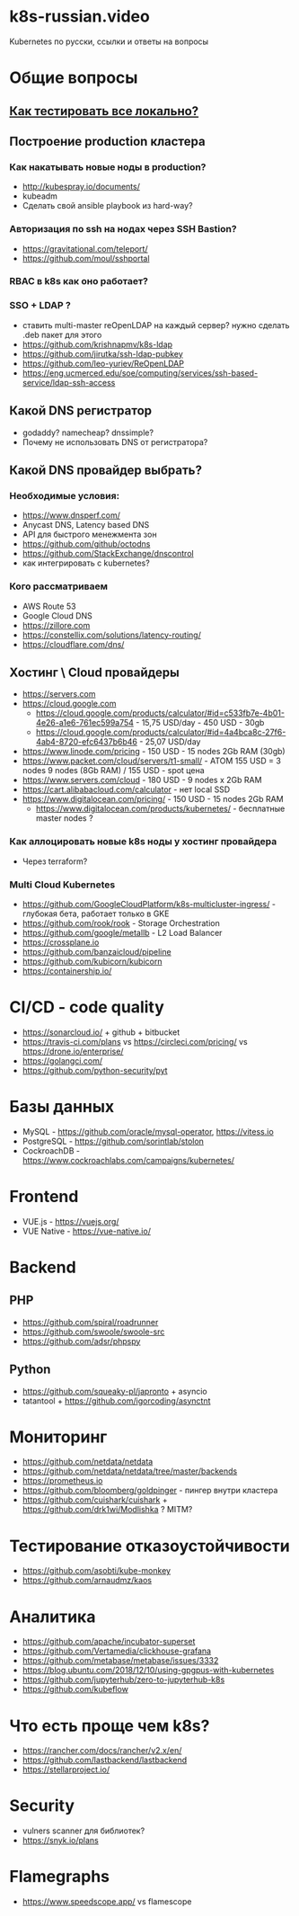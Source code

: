 # k8s-russian.video
Kubernetes по русски, ссылки и ответы на вопросы
 
# Общие вопросы
## [Как тестировать все локально?](docs/local_development.md)

## Построение production кластера

### Как накатывать новые ноды в production?
- http://kubespray.io/documents/
- kubeadm
- Сделать свой ansible playbook из hard-way?

### Авторизация по ssh на нодах через SSH Bastion?
- https://gravitational.com/teleport/
- https://github.com/moul/sshportal

### RBAC в k8s как оно работает?

### SSO + LDAP ?
- ставить multi-master reOpenLDAP на каждый сервер? нужно сделать .deb пакет для этого
- https://github.com/krishnapmv/k8s-ldap
- https://github.com/jirutka/ssh-ldap-pubkey
- https://github.com/leo-yuriev/ReOpenLDAP
- https://eng.ucmerced.edu/soe/computing/services/ssh-based-service/ldap-ssh-access

## Какой DNS регистратор
- godaddy? namecheap? dnssimple?
- Почему не использовать DNS от регистратора?
    
## Какой DNS провайдер выбрать? 
### Необходимые условия:
 - https://www.dnsperf.com/ 
 - Anycast DNS, Latency based DNS
 - API для быстрого менежмента зон
 - https://github.com/github/octodns
 - https://github.com/StackExchange/dnscontrol
 - как интегрировать с kubernetes?
 
### Кого рассматриваем
 - AWS Route 53
 - Google Cloud DNS
 - https://zillore.com
 - https://constellix.com/solutions/latency-routing/
 - https://cloudflare.com/dns/
 
## Хостинг \ Cloud провайдеры
 - https://servers.com 
 - https://cloud.google.com
    - https://cloud.google.com/products/calculator/#id=c533fb7e-4b01-4e26-a1e6-761ec599a754 - 15,75 USD/day - 450 USD - 30gb
    - https://cloud.google.com/products/calculator/#id=4a4bca8c-27f6-4ab4-8720-efc6437b6b46 - 25,07 USD/day
 - https://www.linode.com/pricing - 150 USD - 15 nodes 2Gb RAM (30gb)
 - https://www.packet.com/cloud/servers/t1-small/ - ATOM 155 USD = 3 nodes 9 nodes (8Gb RAM) / 155 USD - spot цена
 - https://www.servers.com/cloud - 180 USD - 9 nodes x 2Gb RAM
 - https://cart.alibabacloud.com/calculator - нет local SSD
 - https://www.digitalocean.com/pricing/ - 150 USD - 15 nodes 2Gb RAM
    - https://www.digitalocean.com/products/kubernetes/ - бесплатные master nodes ?
     
 
### Как аллоцировать новые k8s ноды у хостинг провайдера
- Через terraform?

### Multi Cloud Kubernetes
- https://github.com/GoogleCloudPlatform/k8s-multicluster-ingress/ - глубокая бета, работает только в GKE
- https://github.com/rook/rook - Storage Orchestration
- https://github.com/google/metallb - L2 Load Balancer 
- https://crossplane.io
- https://github.com/banzaicloud/pipeline
- https://github.com/kubicorn/kubicorn
- https://containership.io/
 

# CI/CD - code quality
- https://sonarcloud.io/ + github + bitbucket
- https://travis-ci.com/plans vs https://circleci.com/pricing/ vs https://drone.io/enterprise/
- https://golangci.com/
- https://github.com/python-security/pyt

# Базы данных
- MySQL - https://github.com/oracle/mysql-operator, https://vitess.io
- PostgreSQL - https://github.com/sorintlab/stolon
- CockroachDB - https://www.cockroachlabs.com/campaigns/kubernetes/

# Frontend
- VUE.js - https://vuejs.org/
- VUE Native - https://vue-native.io/

# Backend
## PHP 
- https://github.com/spiral/roadrunner 
- https://github.com/swoole/swoole-src
- https://github.com/adsr/phpspy

## Python
- https://github.com/squeaky-pl/japronto + asyncio 
- tatantool + https://github.com/igorcoding/asynctnt

# Мониторинг
- https://github.com/netdata/netdata
- https://github.com/netdata/netdata/tree/master/backends
- https://prometheus.io
- https://github.com/bloomberg/goldpinger - пингер внутри кластера
- https://github.com/cuishark/cuishark + https://github.com/drk1wi/Modlishka ? MITM? 

# Тестирование отказоустойчивости 
- https://github.com/asobti/kube-monkey
- https://github.com/arnaudmz/kaos

# Аналитика
- https://github.com/apache/incubator-superset
- https://github.com/Vertamedia/clickhouse-grafana
- https://github.com/metabase/metabase/issues/3332
- https://blog.ubuntu.com/2018/12/10/using-gpgpus-with-kubernetes
- https://github.com/jupyterhub/zero-to-jupyterhub-k8s
- https://github.com/kubeflow

# Что есть проще чем k8s? 
- https://rancher.com/docs/rancher/v2.x/en/
- https://github.com/lastbackend/lastbackend
- https://stellarproject.io/

# Security 
- vulners scanner для библиотек?
- https://snyk.io/plans

# Flamegraphs
- https://www.speedscope.app/ vs flamescope



